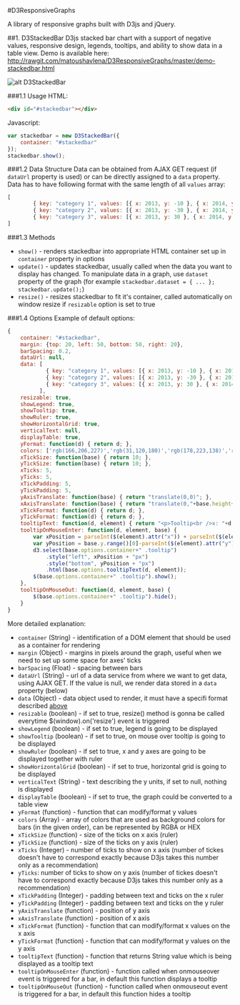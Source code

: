 #D3ResponsiveGraphs

A library of responsive graphs built with D3js and jQuery. 

##1. D3StackedBar
D3js stacked bar chart with a support of negative values, responsive design, legends, tooltips, and ability to show data in a table view. Demo is available here: http://rawgit.com/matoushavlena/D3ResponsiveGraphs/master/demo-stackedbar.html

![alt D3StackedBar](https://raw.github.com/matoushavlena/D3ResponsiveGraphs/master/screenshots/d3.stackedbar.png)

###1.1 Usage
HTML:
```html
<div id="#stackedbar"></div>
```
Javascript:
```javascript
var stackedbar = new D3StackedBar({ 
	container: "#stackedbar"
});
stackedbar.show();
```
###<a name="data_sctructure"/>1.2 Data Structure
Data can be obtained from AJAX GET request (if `dataUrl` property is used) or can be directly assigned to a `data` property. Data has to have following format with the same length of all `values` array:
```javascript
[ 
        { key: "category 1", values: [{ x: 2013, y: -10 }, { x: 2014, y: 10 } ]}, 
        { key: "category 2", values: [{ x: 2013, y: -30 }, { x: 2014, y: 10 } ]},  
        { key: "category 3", values: [{ x: 2013, y: 30 }, { x: 2014, y: 30 } ]}
]
```

###1.3 Methods
* `show()` - renders stackedbar into appropriate HTML container set up in `container` property in options
* `update()` - updates stackedbar, usually called when the data you want to display has changed. To manipulate data in a graph, use `dataset` property of the graph (for example `stackedbar.dataset = { ... }; stackedbar.update();`)
* `resize()` - resizes stackedbar to fit it's container, called automatically on window resize if `resizable` option is set to true

###1.4 Options
Example of default options:
```javascript
{
	container: "#stackedbar",
	margin: {top: 20, left: 50, bottom: 50, right: 20},
	barSpacing: 0.2,
	dataUrl: null,
	data: [ 
	        { key: "category 1", values: [{ x: 2013, y: -10 }, { x: 2014, y: 10 } ]}, 
	        { key: "category 2", values: [{ x: 2013, y: -30 }, { x: 2014, y: 10 } ]},  
	        { key: "category 3", values: [{ x: 2013, y: 30 }, { x: 2014, y: 30 } ]}
	      ],
	resizable: true,
	showLegend: true,
	showTooltip: true,
	showRuler: true,
	showHorizontalGrid: true,
	verticalText: null,
	displayTable: true,
	yFormat: function(d) { return d; },
	colors: ['rgb(166,206,227)','rgb(31,120,180)','rgb(178,223,138)','rgb(51,160,44)','rgb(251,154,153)','rgb(227,26,28)','rgb(253,191,111)','rgb(255,127,0)','rgb(202,178,214)','rgb(106,61,154)','rgb(255,255,153)','rgb(177,89,40)'],
   	xTickSize: function(base) { return 10; },
	yTickSize: function(base) { return 10; },
	xTicks: 5,
	yTicks: 5,
	xTickPadding: 5,
	yTickPadding: 5,
	yAxisTranslate: function(base) { return "translate(0,0)"; },
	xAxisTranslate: function(base) { return "translate(0,"+base.height+")"; },
	xTickFormat: function(d) { return d; },
	yTickFormat: function(d) { return d; },
	tooltipText: function(d, element) { return "<p>Tooltip<br />x: "+d.x+"<br />y:"+d.y+"<p>"; },
	tooltipOnMouseEnter: function(d, element, base) { 		    
		var xPosition = parseInt($(element).attr("x")) + parseInt($(element).attr("width"))/2-base.tooltipWidth/2+base.options.margin.left;
		var yPosition = base.y.range()[0]-parseInt($(element).attr("y"))+base.options.margin.bottom+5;
		d3.select(base.options.container+" .tooltip")
			.style("left", xPosition + "px")
			.style("bottom", yPosition + "px")	
			.html(base.options.tooltipText(d, element));
		$(base.options.container+" .tooltip").show();
	},
	tooltipOnMouseOut: function(d, element, base) {
		$(base.options.container+" .tooltip").hide();
	}
}	
```
More detailed explanation:
* `container` (String) - identification of a DOM element that should be used as a container for rendering
* `margin` (Object) - margins in pixels around the graph, useful when we need to set up some space for axes' ticks
* `barSpacing` (Float) - spacing between bars
* `dataUrl` (String) - url of a data service from where we want to get data, using AJAX GET. If the value is null, we render data stored in a `data` property (below)
* `data` (Object) - data object used to render, it must have a specifi format described [above](#12-data-structure)
* `resizable` (boolean) - if set to true, resize() method is gonna be called everytime $(window).on('resize') event is triggered
* `showLegend` (boolean) - if set to true, legend is going to be displayed
* `showTooltip` (boolean) - if set to true, on mouse over tooltip is going to be displayed
* `showRuler` (boolean) - if set to true, x and y axes are going to be displayed together with ruler
* `showHorizontalGrid` (boolean) - if set to true, horizontal grid is going to be displayed
* `verticalText` (String) - text describing the y units, if set to null, nothing is displayed
* `displayTable` (boolean) - if set to true, the graph could be converted to a table view
* `yFormat` (function) - function that can modify/format y values
* `colors` (Array) - array of colors that are used as background colors for bars (in the given order), can be represented by RGBA or HEX
* `xTickSize` (function) - size of the ticks on x axis (ruler)
* `yTickSize` (function) - size of the ticks on y axis (ruler)
* `xTicks` (Integer) - number of ticks to show on x axis (number of tickes doesn't have to correspond exactly because D3js takes this number only as a recommendation)
* `yTicks`: number of ticks to show on y axis (number of tickes doesn't have to correspond exactly because D3js takes this number only as a recommendation)
* `xTickPadding` (Integer) - padding between text and ticks on the x ruler
* `yTickPadding` (Integer) - padding between text and ticks on the y ruler
* `yAxisTranslate` (function) - position of y axis
* `xAxisTranslate` (function) - position of x axis
* `xTickFormat` (function) - function that can modify/format x values on the x axis
* `yTickFormat` (function) - function that can modify/format y values on the y axis
* `tooltipText` (function) - function that returns String value which is being displayed as a tooltip text
* `tooltipOnMouseEnter` (function) - function called when onmouseover event is triggered for a bar, in default this function displays a tooltip
* `tooltipOnMouseOut` (function) - function called when onmouseout event is triggered for a bar, in default this function hides a tooltip
